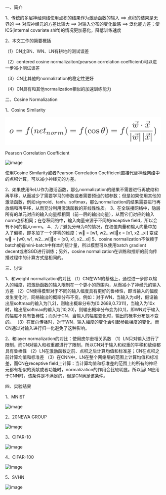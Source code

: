 一、简介

1、传统的多层神经网络使用点积的结果作为激励函数的输入 ==> 点积的结果是无界的 ==> 对应神经元的方差比较大 ==> 对输入分布的变化敏感 ==> 泛化能力差；使ICS(internal covariate shift)的情况更加恶化，降低训练速度

2、本文工作的简要概括

（1）CN比BN、WN、LN有耕地的测试误差

（2）centered cosine normalizaiton(pearson correlation coefficient)可以进一步减小测试误差

（3）CN比其他的normalization的稳定性更好

（4）CN具有和其他normalization相似的加速训练能力

二、Cosine Normalization

1、Cosine Similarity

![image](https://github.com/shiyanwudi922/paper_summary/blob/master/picture/Normalization/CosineNormalization/equation4.png)

Pearson Correlation Coefficient

![image](https://github.com/shiyanwudi922/paper_summary/tree/master/picture/Normalization/CosineNormalization/equation13.png)

使用Cosine Similarity或者Pearson Correlation Coefficient直接代替神经网络中的点积计算，可以减小神经元的方差。

2、如果使用ReLU作为激活函数，那么normalization的结果不需要进行再放缩和再平移，从而减少了需要学习的参数或者需要预设的超参数；但是如果使用其他的激活函数，例如sigmoid、tanh、softmax，那么normalization的结果需要进行再放缩和再平移，从而充分利用激活函数的非线性性质。
3、在全联接网络中，隐层所有的单元对应的输入向量都相同（前一层的输出向量），从而它们对应的输入norm也都相同；在卷积网络中，输入向量来源于不同的receptive field，所以会有不同的输入norm。
4、为了避免分母为0的情况，在权值向量和输入向量中加入了偏移，即多加了一个非零的维度：w⃗ = [w1, w2...wi]，x = [x1, x2...xi] 变成 w⃗ = [w0, w1, w2...wi]，x = [x0, x1, x2...xi]
5、cosine normalization不依赖于batch或者mini-batch中样本的统计量，所以模型可以使用batch gradient decent或者SGD进行训练；另外，cosine normalization在训练和推断的前向传播过程中的计算方式是相同的。

三、讨论

1、和weight normalization的对比
（1）CN在WN的基础上，通过进一步除以输入的幅度，把激励函数的输入限制在一个更小的范围内，从而减小了神经元的输入方差
（2）CN使得模型对于不同的输入幅度具有更好的鲁棒性，即当输入的幅度发生变化时，网络输出的概率分布不变。例如：对于WN，当输入为x时，假设输出层softmax的输入为[1,2]，则输出概率分布为[0.2689,0.7311]，当输入为10x时，输出层softmax的输入为[10,20]，则输出概率分布变为[0,1]，即WN对于输入的幅度不具有鲁棒性；而对于CN，当输入的幅度变化时，输出的概率分布是不变的。
（3）在反向传播时，对于WN，输入幅度的变化会引起参数梯度的变化，而CN通过对输入进行归一化避免了这种影响。

2、和layer normalization的对比：使用皮尔逊相关系数
（1）LN只对输入进行了限制，而CN对输入和权重都进行了限制，所以CN对于输入和权重的平移和放缩都具有鲁棒性
（2）LN在激励函数之前、点积之后计算均值和标准差；CN在点积之前计算均值和标准差
（3）在CNN中，LN在整个网络层的范围上计算均值和标准差，而CN在receptive field上计算：当计算均值和标准差的范围上的所有的神经元都有相似的贡献或者功能时，normalization的作用会比较明显。所以当LN应用于CNN时，该条件是不满足的，但是CN满足该条件。

四、实验结果

1、MNIST

![image](https://github.com/shiyanwudi922/paper_summary/tree/master/picture/Normalization/CosineNormalization/figure2&table2.png)

2、20NEWA GROUP

![image](https://github.com/shiyanwudi922/paper_summary/tree/master/picture/Normalization/CosineNormalization/figure3&table3.png)

3、CIFAR-10

![image](https://github.com/shiyanwudi922/paper_summary/tree/master/picture/Normalization/CosineNormalization/figure4&table4.png)

4、CIFAR-100

![image](https://github.com/shiyanwudi922/paper_summary/tree/master/picture/Normalization/CosineNormalization/figure5&table5.png)

5、SVHN

![image](https://github.com/shiyanwudi922/paper_summary/tree/master/picture/Normalization/CosineNormalization/figure6&table6.png)